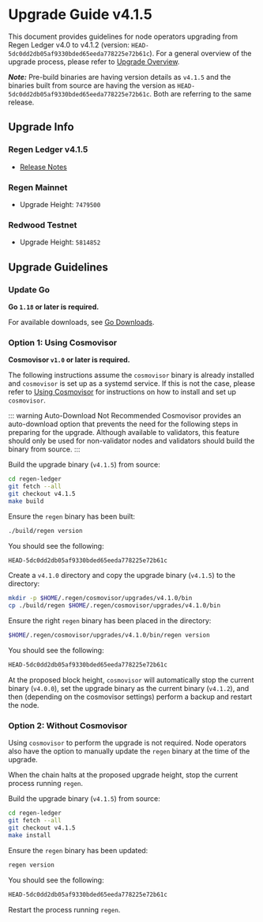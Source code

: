 # Upgrade Guide v4.1.5

This document provides guidelines for node operators upgrading from Regen Ledger v4.0 to v4.1.2 (version: `HEAD-5dc0dd2db05af9330bded65eeda778225e72b61c`). For a general overview of the upgrade process, please refer to [Upgrade Overview](README.md).

***Note:*** Pre-build binaries are having version details as `v4.1.5` and the binaries built from source are having the version as `HEAD-5dc0dd2db05af9330bded65eeda778225e72b61c`. Both are referring to the same release.

## Upgrade Info

### Regen Ledger v4.1.5

- [Release Notes](https://github.com/regen-network/regen-ledger/releases/tag/v4.1.2)

### Regen Mainnet

- Upgrade Height: `7479500`

### Redwood Testnet

- Upgrade Height: `5814852`

## Upgrade Guidelines

### Update Go

**Go `1.18` or later is required.**

For available downloads, see [Go Downloads](https://go.dev/dl/).

### Option 1: Using Cosmovisor

**Cosmovisor `v1.0` or later is required.**

The following instructions assume the `cosmovisor` binary is already installed and `cosmovisor` is set up as a systemd service. If this is not the case, please refer to [Using Cosmovisor](../get-started/using-cosmovisor.md) for instructions on how to install and set up `cosmovisor`.

::: warning Auto-Download Not Recommended
Cosmovisor provides an auto-download option that prevents the need for the following steps in preparing for the upgrade. Although available to validators, this feature should only be used for non-validator nodes and validators should build the binary from source.
:::

Build the upgrade binary (`v4.1.5`) from source:

```bash
cd regen-ledger
git fetch --all
git checkout v4.1.5
make build
```

Ensure the `regen` binary has been built:

```bash
./build/regen version
```

You should see the following:

```bash
HEAD-5dc0dd2db05af9330bded65eeda778225e72b61c
```

Create a `v4.1.0` directory and copy the upgrade binary (`v4.1.5`) to the directory:

```bash
mkdir -p $HOME/.regen/cosmovisor/upgrades/v4.1.0/bin
cp ./build/regen $HOME/.regen/cosmovisor/upgrades/v4.1.0/bin
```
Ensure the right `regen` binary has been placed in the directory:

```bash
$HOME/.regen/cosmovisor/upgrades/v4.1.0/bin/regen version
```

You should see the following:

```bash
HEAD-5dc0dd2db05af9330bded65eeda778225e72b61c
```

At the proposed block height, `cosmovisor` will automatically stop the current binary (`v4.0.0`), set the upgrade binary as the current binary (`v4.1.2`), and then (depending on the cosmovisor settings) perform a backup and restart the node.

### Option 2: Without Cosmovisor

Using `cosmovisor` to perform the upgrade is not required. Node operators also have the option to manually update the `regen` binary at the time of the upgrade.

When the chain halts at the proposed upgrade height, stop the current process running `regen`.

Build the upgrade binary (`v4.1.5`) from source:

```bash
cd regen-ledger
git fetch --all
git checkout v4.1.5
make install
```

Ensure the `regen` binary has been updated:

```bash
regen version
```

You should see the following:

```bash
HEAD-5dc0dd2db05af9330bded65eeda778225e72b61c
```

Restart the process running `regen`.
